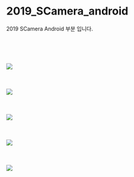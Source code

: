 # 2019_SCamera_android
2019 SCamera Android 부분 입니다.

<div>
  <br><br><br><br>
  <img src="https://user-images.githubusercontent.com/5292608/52463575-b9a4af80-2bba-11e9-981f-e06825b6b281.png"> <br><br><br><br>
  <img src="https://user-images.githubusercontent.com/5292608/52463576-b9a4af80-2bba-11e9-8295-1de924e54240.png"> <br><br><br><br>
  <img src="https://user-images.githubusercontent.com/5292608/52463577-b9a4af80-2bba-11e9-833c-8594f9779b56.png"> <br><br><br><br>
  <img src="https://user-images.githubusercontent.com/5292608/52463578-b9a4af80-2bba-11e9-8ecd-68c4f092b616.png"> <br><br><br><br>
  <img src="https://user-images.githubusercontent.com/5292608/52463579-ba3d4600-2bba-11e9-9fb7-94d1908282ed.png"> <br><br><br><br>
</div>
